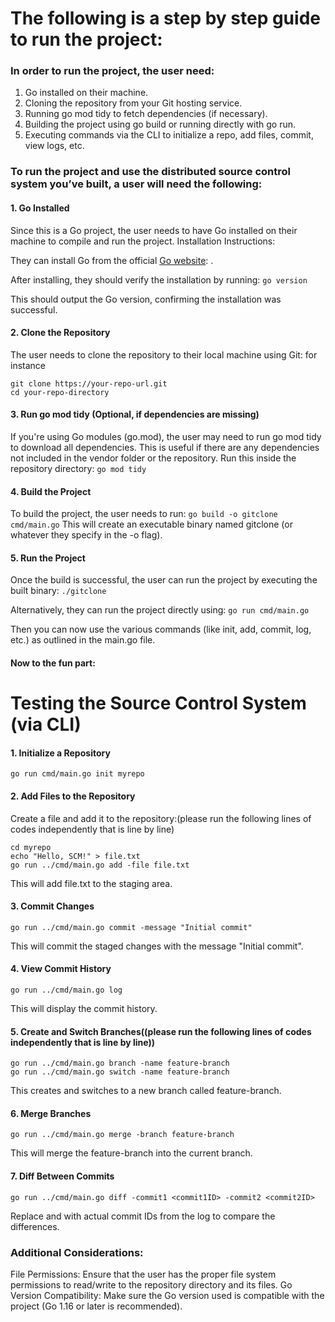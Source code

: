 # The following is a step by step guide to run the project:

### In order to run the project, the user need:
1. Go installed on their machine.
2. Cloning the repository from your Git hosting service.
3. Running go mod tidy to fetch dependencies (if necessary).
4. Building the project using go build or running directly with go run.
5. Executing commands via the CLI to initialize a repo, add files, commit, view logs, etc.

### To run the project and use the distributed source control system you’ve built, a user will need the following:

#### 1. Go Installed
Since this is a Go project, the user needs to have Go installed on their machine to compile and run the project.
Installation Instructions:

They can install Go from the official [Go website](https://go.dev/dl/): .

After installing, they should verify the installation by running:
`go version`

This should output the Go version, confirming the installation was successful.
#### 2. Clone the Repository
The user needs to clone the repository to their local machine using Git: for instance
```
git clone https://your-repo-url.git
cd your-repo-directory
```

#### 3. Run go mod tidy (Optional, if dependencies are missing)
If you're using Go modules (go.mod), the user may need to run go mod tidy to download all dependencies. This is useful if there are any dependencies not included in the vendor folder or the repository.
Run this inside the repository directory:
`go mod tidy`

#### 4. Build the Project
To build the project, the user needs to run:
`go build -o gitclone cmd/main.go`
This will create an executable binary named gitclone (or whatever they specify in the -o flag).

#### 5. Run the Project
Once the build is successful, the user can run the project by executing the built binary:
`./gitclone`

Alternatively, they can run the project directly using:
`go run cmd/main.go`

Then you can now use the various commands (like init, add, commit, log, etc.) as outlined in the main.go file.


#### Now to the fun part:
# Testing the Source Control System (via CLI)
#### 1. Initialize a Repository
`go run cmd/main.go init myrepo`

#### 2. Add Files to the Repository

Create a file and add it to the repository:(please run the following lines of codes independently that is line by line)

```
cd myrepo
echo "Hello, SCM!" > file.txt
go run ../cmd/main.go add -file file.txt
```

This will add file.txt to the staging area.


#### 3. Commit Changes
`go run ../cmd/main.go commit -message "Initial commit"`

This will commit the staged changes with the message "Initial commit".


#### 4. View Commit History
`go run ../cmd/main.go log`


This will display the commit history.

#### 5. Create and Switch Branches((please run the following lines of codes independently that is line by line))
```
go run ../cmd/main.go branch -name feature-branch
go run ../cmd/main.go switch -name feature-branch
```
This creates and switches to a new branch called feature-branch.

#### 6. Merge Branches

`go run ../cmd/main.go merge -branch feature-branch`

This will merge the feature-branch into the current branch.

#### 7. Diff Between Commits
`go run ../cmd/main.go diff -commit1 <commit1ID> -commit2 <commit2ID>`

Replace <commit1ID> and <commit2ID> with actual commit IDs from the log to compare the differences.

### Additional Considerations:
File Permissions: Ensure that the user has the proper file system permissions to read/write to the repository directory and its files.
Go Version Compatibility: Make sure the Go version used is compatible with the project (Go 1.16 or later is recommended).